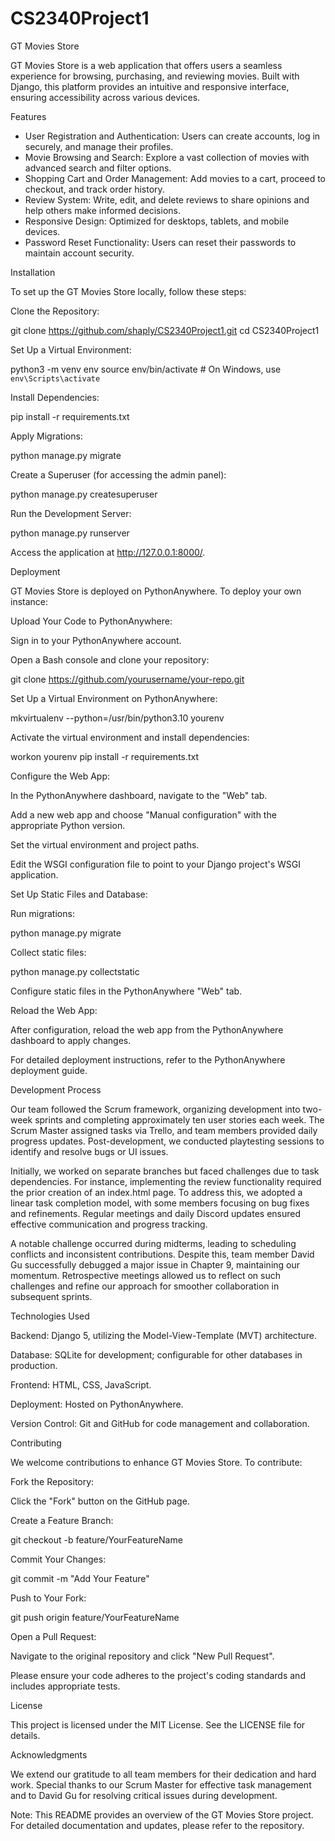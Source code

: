 # CS2340Project1
GT Movies Store

GT Movies Store is a web application that offers users a seamless experience for browsing, purchasing, and reviewing movies. Built with Django, this platform provides an intuitive and responsive interface, ensuring accessibility across various devices.

Features
* User Registration and Authentication: Users can create accounts, log in securely, and manage their profiles.
* Movie Browsing and Search: Explore a vast collection of movies with advanced search and filter options.
* Shopping Cart and Order Management: Add movies to a cart, proceed to checkout, and track order history.
* Review System: Write, edit, and delete reviews to share opinions and help others make informed decisions.
* Responsive Design: Optimized for desktops, tablets, and mobile devices.
* Password Reset Functionality: Users can reset their passwords to maintain account security.

Installation

To set up the GT Movies Store locally, follow these steps:

Clone the Repository:

git clone https://github.com/shaply/CS2340Project1.git
cd CS2340Project1

Set Up a Virtual Environment:

python3 -m venv env
source env/bin/activate  # On Windows, use `env\Scripts\activate`

Install Dependencies:

pip install -r requirements.txt

Apply Migrations:

python manage.py migrate

Create a Superuser (for accessing the admin panel):

python manage.py createsuperuser

Run the Development Server:

python manage.py runserver

Access the application at http://127.0.0.1:8000/.

Deployment

GT Movies Store is deployed on PythonAnywhere. To deploy your own instance:

Upload Your Code to PythonAnywhere:

Sign in to your PythonAnywhere account.

Open a Bash console and clone your repository:

git clone https://github.com/yourusername/your-repo.git

Set Up a Virtual Environment on PythonAnywhere:

mkvirtualenv --python=/usr/bin/python3.10 yourenv

Activate the virtual environment and install dependencies:

workon yourenv
pip install -r requirements.txt

Configure the Web App:

In the PythonAnywhere dashboard, navigate to the "Web" tab.

Add a new web app and choose "Manual configuration" with the appropriate Python version.

Set the virtual environment and project paths.

Edit the WSGI configuration file to point to your Django project's WSGI application.

Set Up Static Files and Database:

Run migrations:

python manage.py migrate

Collect static files:

python manage.py collectstatic

Configure static files in the PythonAnywhere "Web" tab.

Reload the Web App:

After configuration, reload the web app from the PythonAnywhere dashboard to apply changes.

For detailed deployment instructions, refer to the PythonAnywhere deployment guide.

Development Process

Our team followed the Scrum framework, organizing development into two-week sprints and completing approximately ten user stories each week. The Scrum Master assigned tasks via Trello, and team members provided daily progress updates. Post-development, we conducted playtesting sessions to identify and resolve bugs or UI issues.

Initially, we worked on separate branches but faced challenges due to task dependencies. For instance, implementing the review functionality required the prior creation of an index.html page. To address this, we adopted a linear task completion model, with some members focusing on bug fixes and refinements. Regular meetings and daily Discord updates ensured effective communication and progress tracking.

A notable challenge occurred during midterms, leading to scheduling conflicts and inconsistent contributions. Despite this, team member David Gu successfully debugged a major issue in Chapter 9, maintaining our momentum. Retrospective meetings allowed us to reflect on such challenges and refine our approach for smoother collaboration in subsequent sprints.

Technologies Used

Backend: Django 5, utilizing the Model-View-Template (MVT) architecture.

Database: SQLite for development; configurable for other databases in production.

Frontend: HTML, CSS, JavaScript.

Deployment: Hosted on PythonAnywhere.

Version Control: Git and GitHub for code management and collaboration.

Contributing

We welcome contributions to enhance GT Movies Store. To contribute:

Fork the Repository:

Click the "Fork" button on the GitHub page.

Create a Feature Branch:

git checkout -b feature/YourFeatureName

Commit Your Changes:

git commit -m "Add Your Feature"

Push to Your Fork:

git push origin feature/YourFeatureName

Open a Pull Request:

Navigate to the original repository and click "New Pull Request".

Please ensure your code adheres to the project's coding standards and includes appropriate tests.

License

This project is licensed under the MIT License. See the LICENSE file for details.

Acknowledgments

We extend our gratitude to all team members for their dedication and hard work. Special thanks to our Scrum Master for effective task management and to David Gu for resolving critical issues during development.

Note: This README provides an overview of the GT Movies Store project. For detailed documentation and updates, please refer to the repository.

